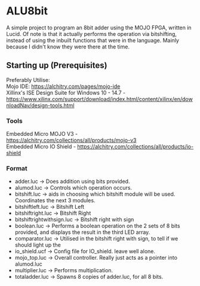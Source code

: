 # ALU8bit
A simple project to program an 8bit adder using the MOJO FPGA, written in Lucid. Of note is that it actually performs the operation via bitshifting, instead of using the inbuilt functions that were in the language. Mainly because I didn't know they were there at the time.
## Starting up (Prerequisites)
Preferably Utilise:<br>
Mojo IDE: https://alchitry.com/pages/mojo-ide <br>
Xillinx's ISE Design Suite for Windows 10 - 14.7  - https://www.xilinx.com/support/download/index.html/content/xilinx/en/downloadNav/design-tools.html <br>
### Tools
Embedded Micro MOJO V3 - https://alchitry.com/collections/all/products/mojo-v3 <br>
Embedded Micro IO Shield - https://alchitry.com/collections/all/products/io-shield <br>
### Format
* adder.luc -> Does addition using bits provided.<br>
* alumod.luc -> Controls which operation occurs.<br>
* bitshift.luc -> aids in choosing which bitshift module will be used. Coordinates the next 3 modules.<br>
* bitshiftleft.luc -> Bitshift Left<br>
* bitshiftright.luc -> Bitshift Right<br>
* bitshiftrightwithsign.luc -> Bitshift right with sign<br>
* boolean.luc -> Performs a boolean operation on the 2 sets of 8 bits provided, and displays the result in the third LED array.<br>
* comparator.luc -> Utilised in the bitshift right with sign, to tell if we should light up the <br>
* io_shield.ucf -> Config file for IO_shield. leave well alone.<br>
* mojo_top.luc -> Overall controller. Really just acts as a pointer into alumod.luc<br>
* multiplier.luc -> Performs multiplication.<br>
* totaladder.luc -> Spawns 8 copies of adder.luc, for all 8 bits.<br>
